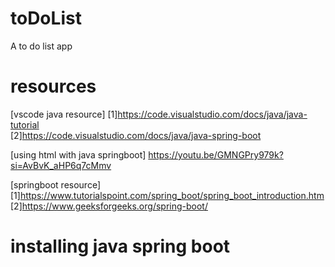 # toDoList
A to do list app

# resources
[vscode java resource] [1]https://code.visualstudio.com/docs/java/java-tutorial  
[2]https://code.visualstudio.com/docs/java/java-spring-boot

[using html with java springboot] https://youtu.be/GMNGPry979k?si=AvBvK_aHP6q7cMmv

[springboot resource] [1]https://www.tutorialspoint.com/spring_boot/spring_boot_introduction.htm [2]https://www.geeksforgeeks.org/spring-boot/

# installing java spring boot
